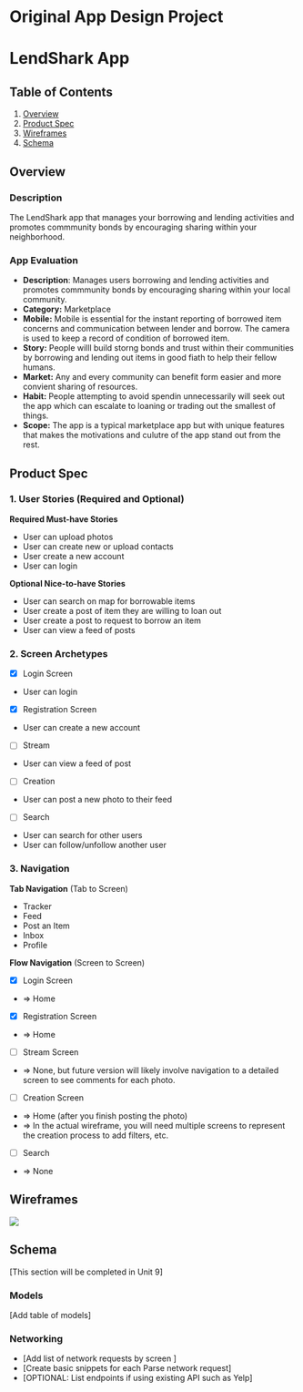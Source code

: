 Original App Design Project 
===

# LendShark App

## Table of Contents

1. [Overview](#Overview)
2. [Product Spec](#Product-Spec)
3. [Wireframes](#Wireframes)
4. [Schema](#Schema)

## Overview

### Description

The LendShark app that manages your borrowing and lending activities and promotes commmunity bonds by encouraging sharing within your neighborhood.

### App Evaluation

- **Description**: Manages users borrowing and lending activities and promotes commmunity bonds by encouraging sharing within your local community.
- **Category:** Marketplace
- **Mobile:** Mobile is essential for the instant reporting of borrowed item concerns and communication between lender and borrow.  The camera is used to keep a record of condition of borrowed item.
- **Story:** People willl build storng bonds and trust within their communities by borrowing and lending out items in good fiath to help their fellow humans.
- **Market:** Any and every community can benefit form easier and more convient sharing of resources. 
- **Habit:** People attempting to avoid spendin unnecessarily will seek out the app which can escalate to loaning or trading out the smallest of things.
- **Scope:** The app is a typical marketplace app but with unique features that makes the motivations and culutre of the app stand out from the rest.

## Product Spec

### 1. User Stories (Required and Optional)

**Required Must-have Stories**
* User can upload photos
* User can create new or upload contacts
* User create a new account
* User can login

**Optional Nice-to-have Stories**

* User can search on map for borrowable items
* User create a post of item they are willing to loan out
* User create a post to request to borrow an item
* User can view a feed of posts

### 2. Screen Archetypes

- [x] Login Screen
* User can login
- [x] Registration Screen
* User can create a new account
- [ ] Stream
* User can view a feed of post
- [ ] Creation
* User can post a new photo to their feed
- [ ] Search
* User can search for other users
* User can follow/unfollow another user

### 3. Navigation

**Tab Navigation** (Tab to Screen)

* Tracker
* Feed
* Post an Item
* Inbox
* Profile

**Flow Navigation** (Screen to Screen)

- [x] Login Screen
* => Home
- [x] Registration Screen
* => Home
- [ ] Stream Screen
* => None, but future version will likely involve navigation to a detailed screen to see comments for each photo.
- [ ] Creation Screen
* => Home (after you finish posting the photo)
* => In the actual wireframe, you will need multiple screens to represent the creation process to add filters, etc.
- [ ] Search
* => None

## Wireframes

![](https://github.com/melissajg/Lending-Marketplace-IOS-App/blob/main/Wireframes.png)


## Schema 

[This section will be completed in Unit 9]

### Models

[Add table of models]

### Networking

- [Add list of network requests by screen ]
- [Create basic snippets for each Parse network request]
- [OPTIONAL: List endpoints if using existing API such as Yelp]


